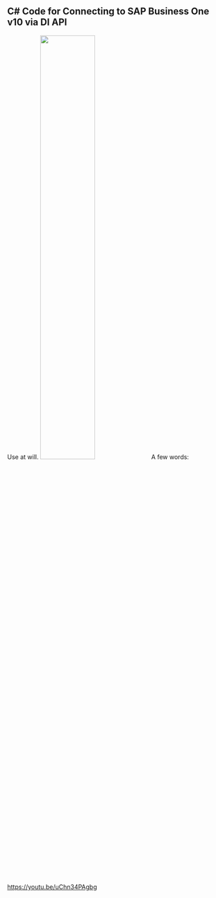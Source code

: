 C# Code for Connecting to SAP Business One v10 via DI API
---
Use at will.
[<img src="https://img.youtube.com/vi/uChn34PAgbg/maxresdefault.jpg" width="50%">](https://youtu.be/uChn34PAgbg)
A few words: https://youtu.be/uChn34PAgbg 
